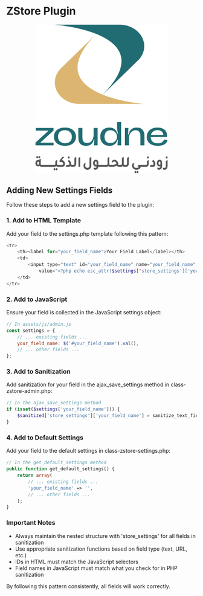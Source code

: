 # ZStore Plugin

<div align="center">
  <img src="assets/images/logo.png" alt="ZStore Plugin Logo" width="350px">
</div>

<!-- logo of the plugin located in assets/images/logo.png  -->
## Adding New Settings Fields

Follow these steps to add a new settings field to the plugin:

### 1. Add to HTML Template

Add your field to the settings.php template following this pattern:

```php
<tr>
    <th><label for="your_field_name">Your Field Label</label></th>
    <td>
        <input type="text" id="your_field_name" name="your_field_name" class="regular-text" 
            value="<?php echo esc_attr($settings['store_settings']['your_field_name'] ?? ''); ?>">
    </td>
</tr>
```

### 2. Add to JavaScript

Ensure your field is collected in the JavaScript settings object:

```javascript
// In assets/js/admin.js
const settings = {
    // ... existing fields ...
    your_field_name: $('#your_field_name').val(),
    // ... other fields ...
};
```

### 3. Add to Sanitization

Add sanitization for your field in the ajax_save_settings method in class-zstore-admin.php:

```php
// In the ajax_save_settings method
if (isset($settings['your_field_name'])) {
    $sanitized['store_settings']['your_field_name'] = sanitize_text_field($settings['your_field_name']);
}
```

### 4. Add to Default Settings

Add your field to the default settings in class-zstore-settings.php:

```php
// In the get_default_settings method
public function get_default_settings() {
    return array(
        // ... existing fields ...
        'your_field_name' => '',
        // ... other fields ...
    );
}
```

### Important Notes

- Always maintain the nested structure with 'store_settings' for all fields in sanitization
- Use appropriate sanitization functions based on field type (text, URL, etc.)
- IDs in HTML must match the JavaScript selectors
- Field names in JavaScript must match what you check for in PHP sanitization

By following this pattern consistently, all fields will work correctly. 